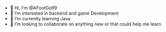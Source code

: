 - 👋 Hi, I’m @AFootGolf9
- 👀 I’m interested in backend and game Development
- 🌱 I’m currently learning Java 
- 💞️ I’m looking to collaborate on anything new or that could help me learn

<!---
AFootGolf9/AFootGolf9 is a ✨ special ✨ repository because its `README.md` (this file) appears on your GitHub profile.
You can click the Preview link to take a look at your changes.
--->
